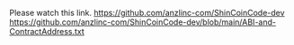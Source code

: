 Please watch this link.
https://github.com/anzlinc-com/ShinCoinCode-dev
https://github.com/anzlinc-com/ShinCoinCode-dev/blob/main/ABI-and-ContractAddress.txt
